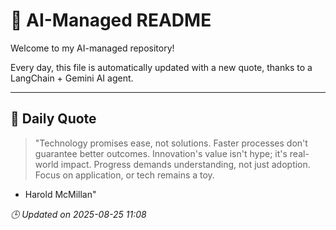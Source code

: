 # 🧠 AI-Managed README

Welcome to my AI-managed repository!

Every day, this file is automatically updated with a new quote, thanks to a LangChain + Gemini AI agent.

---

## 📅 Daily Quote

> "Technology promises ease, not solutions.
Faster processes don't guarantee better outcomes.
Innovation's value isn't hype; it's real-world impact.
Progress demands understanding, not just adoption.
Focus on application, or tech remains a toy.
- Harold McMillan"

*🕒 Updated on 2025-08-25 11:08*